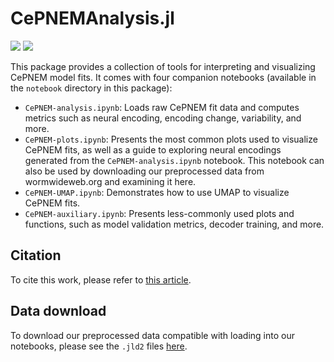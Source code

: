# CePNEMAnalysis.jl

[![][docs-stable-img]][docs-stable-url] [![][docs-latest-img]][docs-latest-url]

[docs-stable-img]: https://img.shields.io/badge/docs-stable-blue.svg
[docs-stable-url]: https://flavell-lab.github.io/CePNEMAnalysis.jl/stable/

[docs-latest-img]: https://img.shields.io/badge/docs-latest-blue.svg
[docs-latest-url]: https://flavell-lab.github.io/CePNEMAnalysis.jl/dev/ 

This package provides a collection of tools for interpreting and visualizing CePNEM model fits. It comes with four companion notebooks (available in the `notebook` directory in this package):

- `CePNEM-analysis.ipynb`: Loads raw CePNEM fit data and computes metrics such as neural encoding, encoding change, variability, and more.
- `CePNEM-plots.ipynb`: Presents the most common plots used to visualize CePNEM fits, as well as a guide to exploring neural encodings generated from the `CePNEM-analysis.ipynb` notebook. This notebook can also be used by downloading our preprocessed data from wormwideweb.org and examining it here.
- `CePNEM-UMAP.ipynb`: Demonstrates how to use UMAP to visualize CePNEM fits.
- `CePNEM-auxiliary.ipynb`: Presents less-commonly used plots and functions, such as model validation metrics, decoder training, and more.

## Citation
To cite this work, please refer to [this article](https://github.com/flavell-lab/AtanasKim-Cell2023/tree/main#citation).

## Data download
To download our preprocessed data compatible with loading into our notebooks, please see the `.jld2` files [here](https://zenodo.org/record/8185377).
